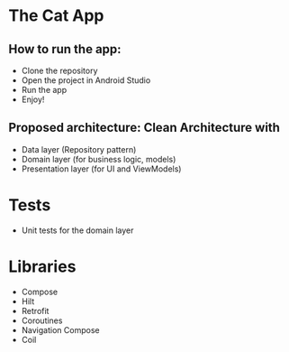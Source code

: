 # The Cat App

## How to run the app:
- Clone the repository
- Open the project in Android Studio
- Run the app
- Enjoy!

## Proposed architecture: Clean Architecture with
- Data layer (Repository pattern)
- Domain layer (for business logic, models)
- Presentation layer (for UI and ViewModels)

# Tests
- Unit tests for the domain layer

# Libraries
- Compose
- Hilt
- Retrofit
- Coroutines
- Navigation Compose
- Coil